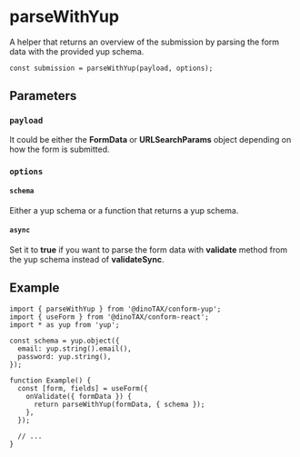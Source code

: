 # parseWithYup

A helper that returns an overview of the submission by parsing the form data with the provided yup schema.

```tsx
const submission = parseWithYup(payload, options);
```

## Parameters

### `payload`

It could be either the **FormData** or **URLSearchParams** object depending on how the form is submitted.

### `options`

#### `schema`

Either a yup schema or a function that returns a yup schema.

#### `async`

Set it to **true** if you want to parse the form data with **validate** method from the yup schema instead of **validateSync**.

## Example

```tsx
import { parseWithYup } from '@dinoTAX/conform-yup';
import { useForm } from '@dinoTAX/conform-react';
import * as yup from 'yup';

const schema = yup.object({
  email: yup.string().email(),
  password: yup.string(),
});

function Example() {
  const [form, fields] = useForm({
    onValidate({ formData }) {
      return parseWithYup(formData, { schema });
    },
  });

  // ...
}
```
